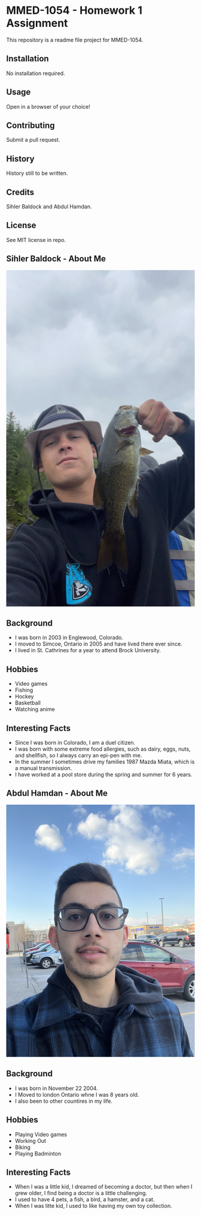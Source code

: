 # MMED-1054 - Homework 1 Assignment

This repository is a readme file project for MMED-1054.

## Installation

No installation required.

## Usage

Open in a browser of your choice!

## Contributing

Submit a pull request.

## History

History still to be written.

## Credits

Sihler Baldock and Abdul Hamdan.

## License

See MIT license in repo.

## Sihler Baldock - About Me

![picture of Sihler holding a freshly caught largemouth bass](images/fish.JPG)

## Background

- I was born in 2003 in Englewood, Colorado.
- I moved to Simcoe, Ontario in 2005 and have lived there ever since.
- I lived in St. Cathrines for a year to attend Brock University.

## Hobbies

- Video games
- Fishing
- Hockey
- Basketball
- Watching anime

## Interesting Facts

- Since I was born in Colorado, I am a duel citizen.
- I was born with some extreme food allergies, such as dairy, eggs, nuts, and shellfish, so I always carry an epi-pen with me.
- In the summer I sometimes drive my families 1987 Mazda Miata, which is a manual transmission.
- I have worked at a pool store during the spring and summer for 6 years.

## Abdul Hamdan - About Me

![picture of Abdul](images/Abdul.jpg)

## Background

- I was born in November 22 2004.
- I Moved to london Ontario whne I was 8 years old.
- I also been to other countires in my life.

## Hobbies

- Playing Video games
- Working Out
- Biking 
- Playing Badminton 

## Interesting Facts

- When I was a little kid, I dreamed of becoming a doctor, but then when I grew older, I find being a doctor is a little challenging.
- I used to have 4 pets, a fish, a bird, a hamster, and a cat.
- When I was litte kid, I used to like having my own toy collection.


